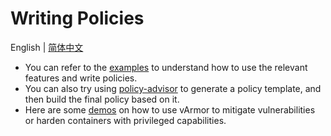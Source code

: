 # Writing Policies

English | [简体中文](writing_policies.zh_CN.md)

* You can refer to the [examples](https://github.com/bytedance/vArmor/tree/main/test/examples) to understand how to use the relevant features and write policies. 
* You can also try using [policy-advisor](../policy_advisor.md) to generate a policy template, and then build the final policy based on it.
* Here are some [demos](https://github.com/bytedance/vArmor/tree/main/test/demos) on how to use vArmor to mitigate vulnerabilities or harden containers with privileged capabilities.

